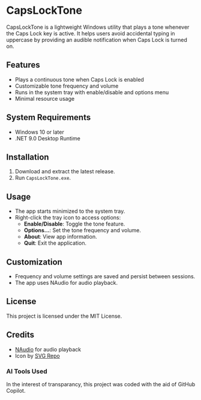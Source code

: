 # CapsLockTone

CapsLockTone is a lightweight Windows utility that plays a tone whenever the Caps Lock key is active. It helps users avoid accidental typing in uppercase by providing an audible notification when Caps Lock is turned on.

## Features
- Plays a continuous tone when Caps Lock is enabled
- Customizable tone frequency and volume
- Runs in the system tray with enable/disable and options menu
- Minimal resource usage

## System Requirements
- Windows 10 or later
- .NET 9.0 Desktop Runtime

## Installation
1. Download and extract the latest release.
2. Run `CapsLockTone.exe`.

## Usage
- The app starts minimized to the system tray.
- Right-click the tray icon to access options:
  - **Enable/Disable**: Toggle the tone feature.
  - **Options...**: Set the tone frequency and volume.
  - **About**: View app information.
  - **Quit**: Exit the application.

## Customization
- Frequency and volume settings are saved and persist between sessions.
- The app uses NAudio for audio playback.

## License
This project is licensed under the MIT License.

## Credits
- [NAudio](https://github.com/naudio/NAudio) for audio playback
- Icon by [SVG Repo](https://www.svgrepo.com/)
  
### AI Tools Used
In the interest of transparancy, this project was coded with the aid of GitHub Copilot.
